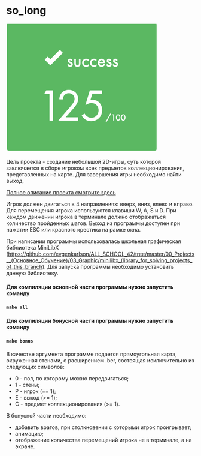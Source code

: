 # so_long
<img src="./image.jpg" width=%5 height=%5>

Цель проекта - создание небольшой 2D-игры, суть которой заключается в сборе игроком всех предметов коллекционирования, представленных на карте. 
Для завершения игры необходимо найти выход.

[Полное описание проекта смотрите здесь](/en.subject.pdf)

Игрок должен двигаться в 4 направлениях: вверх, вниз, влево и вправо. Для перемещения игрока используются клавиши W, A, S и D. При каждом движении игрока в терминале должно отображаться количество пройденных шагов. Выход из программы доступен при нажатии ESC или красного крестика на рамке окна.

При написании программы использовалась школьная графическая библиотека MiniLibX (https://github.com/evgenkarlson/ALL_SCHOOL_42/tree/master/00_Projects__(Основное_Обучение)/03_Graphic/minilibx_(library_for_solving_projects_of_this_branch).
Для запуска программы необходимо установить данную библиотеку.

#### Для компиляции основной части программы нужно запустить команду <br>
#### ```make all```  <br>

#### Для компиляции бонусной части программы нужно запустить команду <br>
#### ```make bonus```  <br>

В качестве аргумента программе подается прямоугольная карта, окруженная стенами, с расширением .ber, состоящая исключительно из следующих символов:
* 0 - пол, по которому можно передвигаться;
* 1 - стены;
* P - игрок (== 1);
* E - выход (>= 1);
* C - предмет коллекционирования (>= 1).

В бонусной части необходимо:
* добавить врагов, при столкновении с которыми игрок проигрывает;
* анимацию;
* отображение количества перемещений игрока не в терминале, а на экране.
